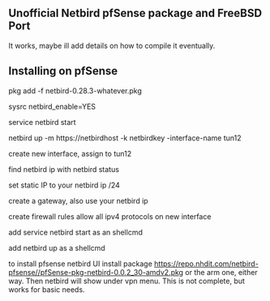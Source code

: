 ## Unofficial Netbird pfSense package and FreeBSD Port
It works, maybe ill add details on how to compile it eventually.

## Installing on pfSense

pkg add -f netbird-0.28.3-whatever.pkg

sysrc netbird_enable=YES

service netbird start

netbird up -m https://netbirdhost -k netbirdkey -interface-name tun12

create new interface, assign to tun12

find netbird ip with netbird status

set static IP to your netbird ip /24

create a gateway, also use your netbird ip

create firewall rules allow all ipv4 protocols on new interface

add service netbird start as an shellcmd

add netbird up as a shellcmd

to install pfsense netbird UI install package https://repo.nhdit.com/netbird-pfsense//pfSense-pkg-netbird-0.0.2_30-amdv2.pkg or the arm one, either way. Then netbird will show under vpn menu. This is not complete, but works for basic needs.
